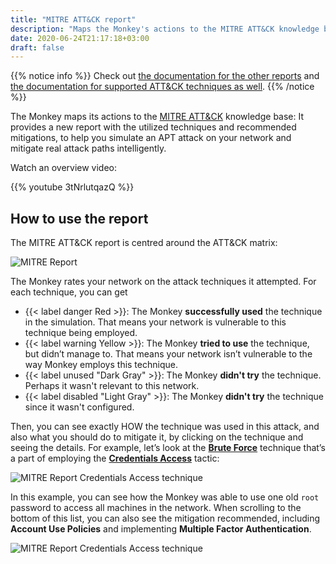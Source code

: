 ```yaml
---
title: "MITRE ATT&CK report"
description: "Maps the Monkey's actions to the MITRE ATT&CK knowledge base"
date: 2020-06-24T21:17:18+03:00
draft: false
---
```


{{% notice info %}}
Check out [the documentation for the other reports](../) and [the documentation for supported ATT&CK techniques as well](../../../reference/mitre_techniques).
{{% /notice %}}

The Monkey maps its actions to the [MITRE ATT&CK](https://attack.mitre.org/) knowledge base: It provides a new report with the utilized techniques and recommended mitigations, to help you simulate an APT attack on your network and mitigate real attack paths intelligently.

Watch an overview video:

{{% youtube 3tNrlutqazQ %}}

## How to use the report

The MITRE ATT&CK report is centred around the ATT&CK matrix:

![MITRE Report](/images/usage/reports/mitre-report-0.png "MITRE Report")

The Monkey rates your network on the attack techniques it attempted. For each technique, you can get

- {{< label danger Red >}}: The Monkey **successfully used** the technique in the simulation. That means your network is vulnerable to this technique being employed.
- {{< label warning Yellow >}}: The Monkey **tried to use** the technique, but didn’t manage to. That means your network isn’t vulnerable to the way Monkey employs this technique.
- {{< label unused "Dark Gray" >}}: The Monkey **didn't try** the technique. Perhaps it wasn't relevant to this network.
- {{< label disabled "Light Gray" >}}: The Monkey **didn't try** the technique since it wasn't configured.

Then, you can see exactly HOW the technique was used in this attack, and also what you should do to mitigate it, by clicking on the technique and seeing the details. For example, let’s look at the [**Brute Force**](https://attack.mitre.org/techniques/T1110/) technique that’s a part of employing the [**Credentials Access**](https://attack.mitre.org/tactics/TA0006/) tactic:

![MITRE Report Credentials Access technique](/images/usage/reports/mitre-report-cred-access.png "MITRE Report Credentials Access technique")

In this example, you can see how the Monkey was able to use one old `root` password to access all machines in the network. When scrolling to the bottom of this list, you can also see the mitigation recommended, including **Account Use Policies** and implementing **Multiple Factor Authentication**.

![MITRE Report Credentials Access technique](/images/usage/reports/mitre-report-cred-access-mitigations.png "MITRE Report Credentials Access technique")
